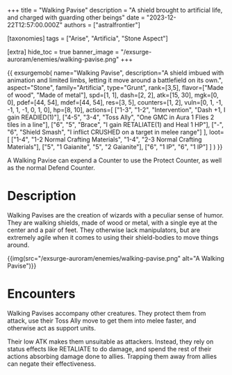 +++
title = "Walking Pavise"
description = "A shield brought to artificial life, and charged with guarding other beings"
date = "2023-12-22T12:57:00.000Z"
authors = ["astralfrontier"]

[taxonomies]
tags = ["Arise", "Artificia", "Stone Aspect"]

[extra]
hide_toc = true
banner_image = "/exsurge-auroram/enemies/walking-pavise.png"
+++

{{ exsurgemob(
    name="Walking Pavise",
    description="A shield imbued with animation and limited limbs, letting it move around a battlefield on its own.",
    aspect="Stone",
    family="Artificia",
    type="Grunt",
    rank=[3,5],
    flavor=["Made of wood", "Made of metal"],
    spd=[1, 1],
    dash=[2, 2],
    atk=[15, 30],
    mgk=[0, 0],
    pdef=[44, 54],
    mdef=[44, 54],
    res=[3, 5],
    counters=[1, 2],
    vuln=[0, 1, -1, -1, 1, -1, 0, 1, 0],
    hp=[8, 10],
    actions=[
        ["1-3", "1-2", "Intervention", "Dash +1, I gain READIED(1)"],
        ["4-5", "3-4", "Toss Ally", "One GMC in Aura 1 Flies 2 tiles in a line"],
        ["6", "5", "Brace", "I gain RETALIATE(1) and Heal 1 HP"],
        ["-", "6", "Shield Smash", "I inflict CRUSHED on a target in melee range"]
    ],
    loot=[
        ["1-4", "1-2 Normal Crafting Materials", "1-4", "2-3 Normal Crafting Materials"],
        ["5", "1 Gaianite", "5", "2 Gaianite"],
        ["6", "1 IP", "6", "1 IP"]
    ]
) }}

A Walking Pavise can expend a Counter to use the Protect Counter, as well as the normal Defend Counter.

# Description

Walking Pavises are the creation of wizards with a peculiar sense of humor.
They are walking shields, made of wood or metal, with a single eye at the center and a pair of feet.
They otherwise lack manipulators, but are extremely agile when it comes to using their shield-bodies to move things around.

{{img(src="/exsurge-auroram/enemies/walking-pavise.png" alt="A Walking Pavise")}}

# Encounters

Walking Pavises accompany other creatures.
They protect them from attack, use their Toss Ally move to get them into melee faster,
and otherwise act as support units.

Their low ATK makes them unsuitable as attackers.
Instead, they rely on status effects like RETALIATE to do damage,
and spend the rest of their actions absorbing damage done to allies.
Trapping them away from allies can negate their effectiveness.
